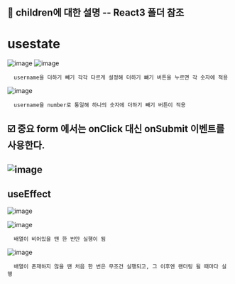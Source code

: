 
## 📁 children에 대한 설명 --  React3 폴더 참조

# usestate
![image](https://github.com/hyejin192/react_basic/assets/129017064/8e7ee8c0-a603-42eb-bc4f-8736aa4eac2f)
![image](https://github.com/hyejin192/react_basic/assets/129017064/519a5d55-aa17-408f-be7a-90aa115d5153)

      username을 더하기 빼기 각각 다르게 설정해 더하기 뺴기 버튼을 누르면 각 숫자에 적용
![image](https://github.com/hyejin192/react_basic/assets/129017064/9001988b-c590-4344-9eee-0f4329ea61d6)

      username을 number로 통일해 하나의 숫자에 더하기 빼기 버튼이 적용
      
      
      
## ☑️ 중요 form 에서는 onClick 대신 onSubmit 이벤트를 사용한다.
![image](https://github.com/hyejin192/react_basic/assets/129017064/01c6a1bf-c0eb-4413-be34-7b7dc5c82943)
-------------------------
## useEffect
![image](https://github.com/hyejin192/react_basic/assets/129017064/1b509ce9-c21f-4cd8-8d60-65e7ca5db426)


![image](https://github.com/hyejin192/react_basic/assets/129017064/4de7ad75-49d4-4066-9ed9-8594e74fc0c1)

      배열이 비어있을 땐 한 번만 실행이 됨

![image](https://github.com/hyejin192/react_basic/assets/129017064/a8036979-277a-4768-9406-20ad2ad2c181)

      배열이 존재하지 않을 땐 처음 한 번은 무조건 실행되고, 그 이후엔 랜더링 될 때마다 실행


      




